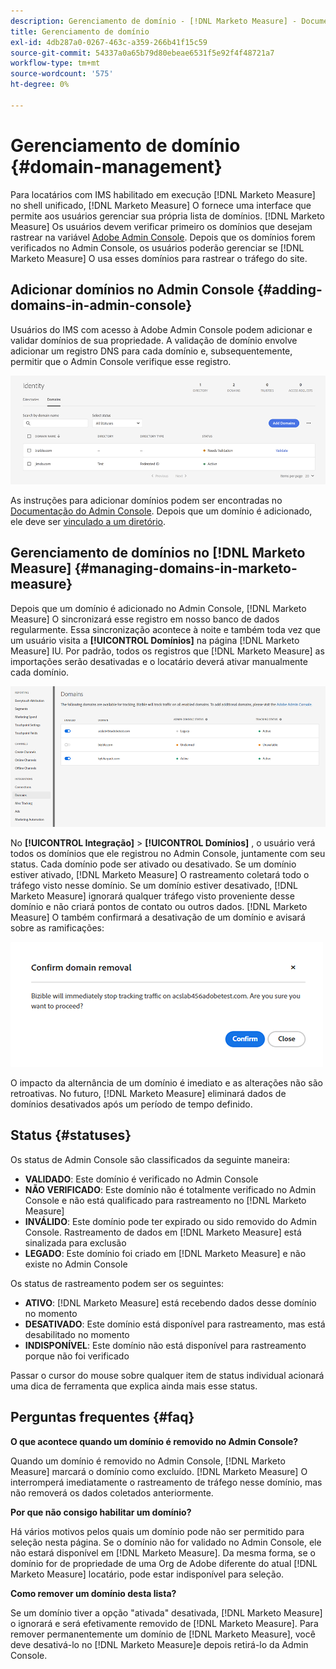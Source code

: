 ```yaml
---
description: Gerenciamento de domínio - [!DNL Marketo Measure] - Documentação do produto
title: Gerenciamento de domínio
exl-id: 4db287a0-0267-463c-a359-266b41f15c59
source-git-commit: 54337a0a65b79d80ebeae6531f5e92f4f48721a7
workflow-type: tm+mt
source-wordcount: '575'
ht-degree: 0%

---
```


# Gerenciamento de domínio {#domain-management}

Para locatários com IMS habilitado em execução [!DNL Marketo Measure] no shell unificado, [!DNL Marketo Measure] O fornece uma interface que permite aos usuários gerenciar sua própria lista de domínios. [!DNL Marketo Measure] Os usuários devem verificar primeiro os domínios que desejam rastrear na variável [Adobe Admin Console](https://adminconsole.adobe.com/). Depois que os domínios forem verificados no Admin Console, os usuários poderão gerenciar se [!DNL Marketo Measure] O usa esses domínios para rastrear o tráfego do site.

## Adicionar domínios no Admin Console {#adding-domains-in-admin-console}

Usuários do IMS com acesso à Adobe Admin Console podem adicionar e validar domínios de sua propriedade. A validação de domínio envolve adicionar um registro DNS para cada domínio e, subsequentemente, permitir que o Admin Console verifique esse registro.

![](assets/domain-management-1.png)

As instruções para adicionar domínios podem ser encontradas no [Documentação do Admin Console](https://helpx.adobe.com/enterprise/using/set-up-identity.html#setup-domains). Depois que um domínio é adicionado, ele deve ser [vinculado a um diretório](https://helpx.adobe.com/enterprise/using/set-up-identity.html#link-domains-to-directories).

## Gerenciamento de domínios no [!DNL Marketo Measure] {#managing-domains-in-marketo-measure}

Depois que um domínio é adicionado no Admin Console, [!DNL Marketo Measure] O sincronizará esse registro em nosso banco de dados regularmente. Essa sincronização acontece à noite e também toda vez que um usuário visita a **[!UICONTROL Domínios]** na página [!DNL Marketo Measure] IU. Por padrão, todos os registros que [!DNL Marketo Measure] as importações serão desativadas e o locatário deverá ativar manualmente cada domínio.

![](assets/domain-management-2.png)

No **[!UICONTROL Integração]** > **[!UICONTROL Domínios]** , o usuário verá todos os domínios que ele registrou no Admin Console, juntamente com seu status. Cada domínio pode ser ativado ou desativado. Se um domínio estiver ativado, [!DNL Marketo Measure] O rastreamento coletará todo o tráfego visto nesse domínio. Se um domínio estiver desativado, [!DNL Marketo Measure] ignorará qualquer tráfego visto proveniente desse domínio e não criará pontos de contato ou outros dados. [!DNL Marketo Measure] O também confirmará a desativação de um domínio e avisará sobre as ramificações:

![](assets/domain-management-3.png)

O impacto da alternância de um domínio é imediato e as alterações não são retroativas. No futuro, [!DNL Marketo Measure] eliminará dados de domínios desativados após um período de tempo definido.

## Status {#statuses}

Os status de Admin Console são classificados da seguinte maneira:

* **VALIDADO**: Este domínio é verificado no Admin Console
* **NÃO VERIFICADO**: Este domínio não é totalmente verificado no Admin Console e não está qualificado para rastreamento no [!DNL Marketo Measure]
* **INVÁLIDO**: Este domínio pode ter expirado ou sido removido do Admin Console. Rastreamento de dados em [!DNL Marketo Measure] está sinalizada para exclusão
* **LEGADO**: Este domínio foi criado em [!DNL Marketo Measure] e não existe no Admin Console

Os status de rastreamento podem ser os seguintes:

* **ATIVO**: [!DNL Marketo Measure] está recebendo dados desse domínio no momento
* **DESATIVADO**: Este domínio está disponível para rastreamento, mas está desabilitado no momento
* **INDISPONÍVEL**: Este domínio não está disponível para rastreamento porque não foi verificado

Passar o cursor do mouse sobre qualquer item de status individual acionará uma dica de ferramenta que explica ainda mais esse status.

## Perguntas frequentes {#faq}

**O que acontece quando um domínio é removido no Admin Console?**

Quando um domínio é removido no Admin Console, [!DNL Marketo Measure] marcará o domínio como excluído. [!DNL Marketo Measure] O interromperá imediatamente o rastreamento de tráfego nesse domínio, mas não removerá os dados coletados anteriormente.

**Por que não consigo habilitar um domínio?**

Há vários motivos pelos quais um domínio pode não ser permitido para seleção nesta página. Se o domínio não for validado no Admin Console, ele não estará disponível em [!DNL Marketo Measure]. Da mesma forma, se o domínio for de propriedade de uma Org de Adobe diferente do atual [!DNL Marketo Measure] locatário, pode estar indisponível para seleção.

**Como remover um domínio desta lista?**

Se um domínio tiver a opção &quot;ativada&quot; desativada, [!DNL Marketo Measure] o ignorará e será efetivamente removido de [!DNL Marketo Measure]. Para remover permanentemente um domínio de [!DNL Marketo Measure], você deve desativá-lo no [!DNL Marketo Measure]e depois retirá-lo da Admin Console.
